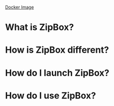 [Docker Image](https://hub.docker.com/r/eugenelin89/zipbox_image)

# What is ZipBox?

# How is ZipBox different?

# How do I launch ZipBox?

# How do I use ZipBox?
